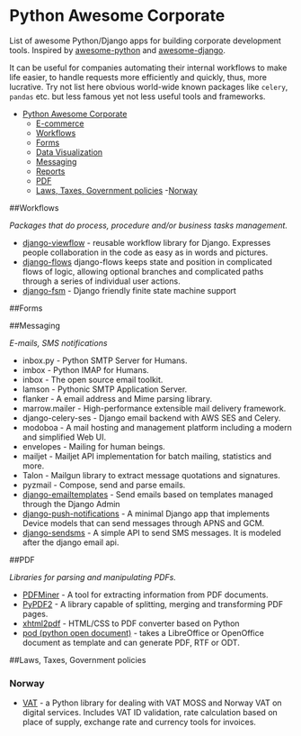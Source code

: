 # Python Awesome Corporate
List of awesome Python/Django apps for building corporate development tools. Inspired by <a href="https://github.com/vinta/awesome-python/">awesome-python</a> and  <a href="https://github.com/rosarior/awesome-django/">awesome-django</a>.

It can be useful for companies automating their internal workflows to make life easier, to handle requests more efficiently and quickly, thus, more lucrative. Try not list here obvious world-wide known packages like `celery`, `pandas` etc. but less famous yet not less useful tools and frameworks.

- [Python Awesome Corporate](#python-awesome-corporate)
    - [E-commerce](#e-commerce)
    - [Workflows](#workflows)
    - [Forms](#forms)
    - [Data Visualization](#data-visualization)
    - [Messaging](#messaging)
    - [Reports](#reports)
    - [PDF](#pdf)
    - [Laws, Taxes, Government policies](#laws-taxes-government-policies)
         -[Norway](#norway)

##Workflows

<i>Packages that do process, procedure and/or business tasks management.</i>

* <a href="https://github.com/viewflow/viewflow">django-viewflow</a> - reusable workflow library for Django. Expresses people collaboration in the code as easy as in words and pictures.
* <a href="https://github.com/carlio/django-flows/">django-flows</a> django-flows keeps state and position in complicated flows of logic, allowing optional branches and complicated paths through a series of individual user actions.
* <a href="https://github.com/kmmbvnr/django-fsm/">django-fsm</a> - Django friendly finite state machine support

##Forms

##Messaging

<i>E-mails, SMS notifications</i>

* inbox.py - Python SMTP Server for Humans.
* imbox - Python IMAP for Humans.
* inbox - The open source email toolkit.
* lamson - Pythonic SMTP Application Server.
* flanker - A email address and Mime parsing library.
* marrow.mailer - High-performance extensible mail delivery framework.
* django-celery-ses - Django email backend with AWS SES and Celery.
* modoboa - A mail hosting and management platform including a modern and simplified Web UI.
* envelopes - Mailing for human beings.
* mailjet - Mailjet API implementation for batch mailing, statistics and more.
* Talon - Mailgun library to extract message quotations and signatures.
* pyzmail - Compose, send and parse emails.
* <a href="https://github.com/mcoconnor/django-emailtemplates">django-emailtemplates</a> - Send emails based on templates managed through the Django Admin
* <a href="https://github.com/jleclanche/django-push-notifications">django-push-notifications</a> - A minimal Django app that implements Device models that can send messages through APNS and GCM.
* <a href="https://github.com/stefanfoulis/django-sendsms">django-sendsms</a> - A simple API to send SMS messages. It is modeled after the django email api.

##PDF

<i>Libraries for parsing and manipulating PDFs.</i>

* <a href="https://github.com/euske/pdfminer">PDFMiner</a> - A tool for extracting information from PDF documents.
* <a href="https://github.com/mstamy2/PyPDF2">PyPDF2</a> - A library capable of splitting, merging and transforming PDF pages.
* <a href="http://www.xhtml2pdf.com/">xhtml2pdf</a> - HTML/CSS to PDF converter based on Python
* <a href="http://appyframework.org/pod.html">pod (python open document)</a> - takes a LibreOffice or OpenOffice document as template and can generate PDF, RTF or ODT.

##Laws, Taxes, Government policies

### Norway
 * <a href="https://github.com/wbond/vat_moss-python">VAT</a> - a Python library for dealing with VAT MOSS and Norway VAT on digital services. Includes VAT ID validation, rate calculation based on place of supply, exchange rate and currency tools for invoices.
